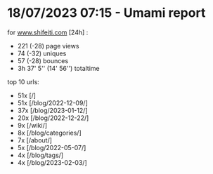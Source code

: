 # 18/07/2023 07:15 - Umami report
for www.shifeiti.com [24h] :

 - 221 (-28) page views
 - 74 (-32) uniques
 - 57 (-28) bounces
 - 3h 37' 5'' (14' 56'') totaltime


top 10 urls:
 - 51x [/]
 - 51x [/blog/2022-12-09/]
 - 37x [/blog/2023-01-12/]
 - 20x [/blog/2022-12-22/]
 - 9x [/wiki/]
 - 8x [/blog/categories/]
 - 7x [/about/]
 - 5x [/blog/2022-05-07/]
 - 4x [/blog/tags/]
 - 4x [/blog/2023-02-03/]


